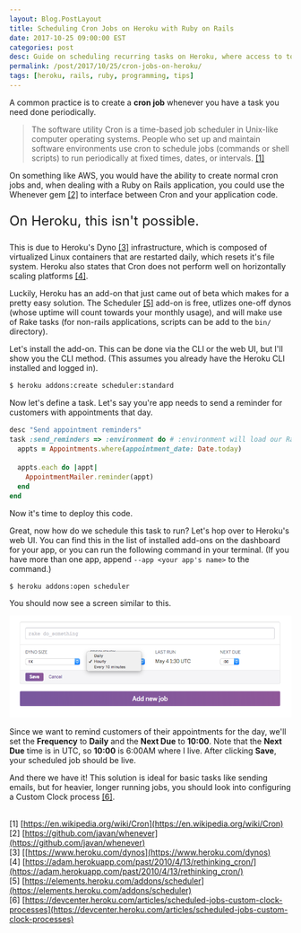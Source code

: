 ```yaml
---
layout: Blog.PostLayout
title: Scheduling Cron Jobs on Heroku with Ruby on Rails
date: 2017-10-25 09:00:00 EST
categories: post
desc: Guide on scheduling recurring tasks on Heroku, where access to tools like Cron and the file system are not possible.
permalink: /post/2017/10/25/cron-jobs-on-heroku/
tags: [heroku, rails, ruby, programming, tips]
---
```


A common practice is to create a __cron job__ whenever you have a task you need done periodically.

> The software utility Cron is a time-based job scheduler in Unix-like computer operating systems. People who set up and maintain software environments use cron to schedule jobs (commands or shell scripts) to run periodically at fixed times, dates, or intervals. [[1]](#1)

On something like AWS, you would have the ability to create normal cron jobs and, when dealing with a Ruby on Rails application, you could use the Whenever gem [[2]](#2)  to interface between Cron and your application code.

<p style="font-size: x-large">On Heroku, this isn't possible.</p>

This is due to Heroku's Dyno [[3]](#3) infrastructure, which is composed of virtualized Linux containers that are restarted daily, which resets it's file system. Heroku also states that Cron does not perform well on horizontally scaling platforms [[4]](#4).

Luckily, Heroku has an add-on that just came out of beta which makes for a pretty easy solution. The Scheduler [[5]](#5) add-on is free, utlizes one-off dynos (whose uptime will count towards your monthly usage), and will make use of Rake tasks (for non-rails applications, scripts can be add to the `bin/` directory).

Let's install the add-on. This can be done via the CLI or the web UI, but I'll show you the CLI method. (This assumes you already have the Heroku CLI installed and logged in).

```zsh
$ heroku addons:create scheduler:standard
```

Now let's define a task. Let's say you're app needs to send a reminder for customers with appointments that day.

```ruby
desc "Send appointment reminders"
task :send_reminders => :environment do # :environment will load our Rails app, so we can query the database with ActiveRecord
  appts = Appointments.where(appointment_date: Date.today)

  appts.each do |appt|
    AppointmentMailer.reminder(appt)
  end
end
```

Now it's time to deploy this code.

Great, now how do we schedule this task to run? Let's hop over to Heroku's web UI. You can find this in the list of installed add-ons on the dashboard for your app, or you can run the following command in your terminal. (If you have more than one app, append `--app <your app's name>` to the command.)

```shell
$ heroku addons:open scheduler
```

You should now see a screen similar to this.

![](/images/scheduler-add-on.jpg)

Since we want to remind customers of their appointments for the day, we'll set the __Frequency__ to __Daily__ and the __Next Due__ to __10:00__. Note that the __Next Due__ time is in UTC, so __10:00__ is 6:00AM where I live. After clicking __Save__, your scheduled job should be live.

And there we have it! This solution is ideal for basic tasks like sending emails, but for heavier, longer running jobs, you should look into configuring a Custom Clock process [[6]](#6).

<br>[1]<a name='1'></a> [https://en.wikipedia.org/wiki/Cron](https://en.wikipedia.org/wiki/Cron)
<br>[2]<a name='2'></a> [https://github.com/javan/whenever](https://github.com/javan/whenever)
<br>[3]<a name='3'></a> [[https://www.heroku.com/dynos](https://www.heroku.com/dynos)
<br>[4]<a name='4'></a> [https://adam.herokuapp.com/past/2010/4/13/rethinking_cron/](https://adam.herokuapp.com/past/2010/4/13/rethinking_cron/)
<br>[5]<a name='5'></a> [https://elements.heroku.com/addons/scheduler](https://elements.heroku.com/addons/scheduler)
<br>[6]<a name='6'></a> [https://devcenter.heroku.com/articles/scheduled-jobs-custom-clock-processes](https://devcenter.heroku.com/articles/scheduled-jobs-custom-clock-processes)
